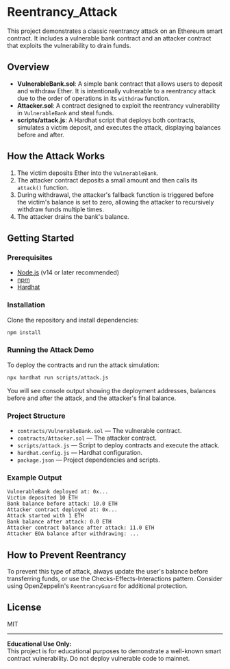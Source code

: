 # Reentrancy_Attack

This project demonstrates a classic reentrancy attack on an Ethereum smart contract. It includes a vulnerable bank contract and an attacker contract that exploits the vulnerability to drain funds.

## Overview

- **VulnerableBank.sol**: A simple bank contract that allows users to deposit and withdraw Ether. It is intentionally vulnerable to a reentrancy attack due to the order of operations in its `withdraw` function.
- **Attacker.sol**: A contract designed to exploit the reentrancy vulnerability in `VulnerableBank` and steal funds.
- **scripts/attack.js**: A Hardhat script that deploys both contracts, simulates a victim deposit, and executes the attack, displaying balances before and after.

## How the Attack Works

1. The victim deposits Ether into the `VulnerableBank`.
2. The attacker contract deposits a small amount and then calls its `attack()` function.
3. During withdrawal, the attacker's fallback function is triggered before the victim's balance is set to zero, allowing the attacker to recursively withdraw funds multiple times.
4. The attacker drains the bank's balance.

## Getting Started

### Prerequisites

- [Node.js](https://nodejs.org/) (v14 or later recommended)
- [npm](https://www.npmjs.com/)
- [Hardhat](https://hardhat.org/)

### Installation

Clone the repository and install dependencies:

```bash
npm install
```

### Running the Attack Demo

To deploy the contracts and run the attack simulation:

```bash
npx hardhat run scripts/attack.js
```

You will see console output showing the deployment addresses, balances before and after the attack, and the attacker's final balance.

### Project Structure

- `contracts/VulnerableBank.sol` — The vulnerable contract.
- `contracts/Attacker.sol` — The attacker contract.
- `scripts/attack.js` — Script to deploy contracts and execute the attack.
- `hardhat.config.js` — Hardhat configuration.
- `package.json` — Project dependencies and scripts.

### Example Output

```
VulnerableBank deployed at: 0x...
Victim deposited 10 ETH
Bank balance before attack: 10.0 ETH
Attacker contract deployed at: 0x...
Attack started with 1 ETH
Bank balance after attack: 0.0 ETH
Attacker contract balance after attack: 11.0 ETH
Attacker EOA balance after withdrawing: ...
```

## How to Prevent Reentrancy

To prevent this type of attack, always update the user's balance before transferring funds, or use the Checks-Effects-Interactions pattern. Consider using OpenZeppelin's `ReentrancyGuard` for additional protection.

## License

MIT

---

**Educational Use Only:**  
This project is for educational purposes to demonstrate a well-known smart contract vulnerability. Do not deploy vulnerable code to mainnet.

